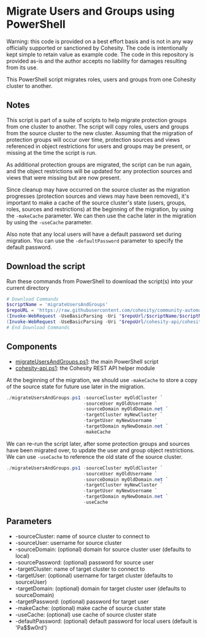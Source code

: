 # Migrate Users and Groups using PowerShell

Warning: this code is provided on a best effort basis and is not in any way officially supported or sanctioned by Cohesity. The code is intentionally kept simple to retain value as example code. The code in this repository is provided as-is and the author accepts no liability for damages resulting from its use.

This PowerShell script migrates roles, users and groups from one Cohesity cluster to another.

## Notes

This script is part of a suite of scripts to help migrate protection groups from one cluster to another. The script will copy roles, users and groups from the source cluster to the new cluster. Assuming that the migration of protection groups will occur over time, protection sources and views referenced in object restrictions for users and groups may be present, or missing at the time the script is run.

As additional protection groups are migrated, the script can be run again, and the object restrictions will be updated for any protection sources and views that were missing but are now present.

Since cleanup may have occurred on the source cluster as the migration progresses (protection sources and views may have been removed), it's important to make a cache of the source cluster's state (users, groups, roles, sources and restrictions) at the beginning of the migration, by using the `-makeCache` parameter. We can then use the cache later in the migration by using the `-useCache` parameter.

Also note that any local users will have a default password set during migration. You can use the `-defaultPassword` parameter to specify the default password.

## Download the script

Run these commands from PowerShell to download the script(s) into your current directory

```powershell
# Download Commands
$scriptName = 'migrateUsersAndGroups'
$repoURL = 'https://raw.githubusercontent.com/cohesity/community-automation-samples/main/powershell'
(Invoke-WebRequest -UseBasicParsing -Uri "$repoUrl/$scriptName/$scriptName.ps1").content | Out-File "$scriptName.ps1"; (Get-Content "$scriptName.ps1") | Set-Content "$scriptName.ps1"
(Invoke-WebRequest -UseBasicParsing -Uri "$repoUrl/cohesity-api/cohesity-api.ps1").content | Out-File cohesity-api.ps1; (Get-Content cohesity-api.ps1) | Set-Content cohesity-api.ps1
# End Download Commands
```

## Components

* [migrateUsersAndGroups.ps1](https://raw.githubusercontent.com/cohesity/community-automation-samples/main/powershell/migrateUsersAndGroups/migrateUsersAndGroups.ps1): the main PowerShell script
* [cohesity-api.ps1](https://raw.githubusercontent.com/cohesity/community-automation-samples/main/powershell/cohesity-api/cohesity-api.ps1): the Cohesity REST API helper module

At the beginning of the migration, we should use `-makeCache` to store a copy of the source state for future use later in the migration.

```powershell
./migrateUsersAndGroups.ps1 -sourceCluster myOldCluster `
                            -sourceUser myOldUsername `
                            -sourceDomain myOldDomain.net `
                            -targetCluster myNewCluster `
                            -targetUser myNewUsername `
                            -targetDomain myNewDomain.net `
                            -makeCache
```

We can re-run the script later, after some protection groups and sources have been migrated over, to update the user and group object restrictions. We can use `-useCache` to reference the old state of the source cluster.

```powershell
./migrateUsersAndGroups.ps1 -sourceCluster myOldCluster `
                            -sourceUser myOldUsername `
                            -sourceDomain myOldDomain.net `
                            -targetCluster myNewCluster `
                            -targetUser myNewUsername `
                            -targetDomain myNewDomain.net `
                            -useCache
```

## Parameters

* -sourceCluster: name of source cluster to connect to
* -sourceUser: username for source cluster
* -sourceDomain: (optional) domain for source cluster user (defaults to local)
* -sourcePassword: (optional) password for source user
* -targetCluster: name of target cluster to connect to
* -targetUser: (optional) username for target cluster (defaults to sourceUser)
* -targetDomain: (optional) domain for target cluster user (defaults to sourceDomain)
* -targetPassword: (optional) password for target user
* -makeCache: (optional) make cache of source cluster state
* -useCache: (optional) use cache of source cluster state
* -defaultPassword: (optional) default password for local users (default is 'Pa$$w0rd')
